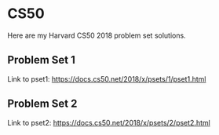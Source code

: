# CS50
Here are my Harvard CS50 2018 problem set solutions.

Problem Set 1
----------

Link to pset1: https://docs.cs50.net/2018/x/psets/1/pset1.html

Problem Set 2
----------

Link to pset2: https://docs.cs50.net/2018/x/psets/2/pset2.html
